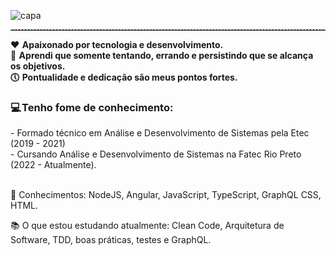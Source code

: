![capa](https://user-images.githubusercontent.com/65691094/212745264-e4775ce5-ac53-419a-a28f-e472d9dab092.png)

<hr style="border-top: 1px dashed #bbb;"></hr>

<b> ❤️  Apaixonado por tecnologia e desenvolvimento. </b> <br>
<b> 🚀  Aprendi que somente tentando, errando e persistindo que se alcança os objetivos. </b> <br>
<b> 🕔  Pontualidade e dedicação são meus pontos fortes. </b> <br>

<h3> 💻 Tenho fome de conhecimento:</h3> 
- Formado técnico em Análise e Desenvolvimento de Sistemas pela Etec (2019 - 2021) <br>
- Cursando Análise e Desenvolvimento de Sistemas na Fatec Rio Preto (2022 - Atualmente).

<br>🧠 Conhecimentos: NodeJS, Angular, JavaScript, TypeScript, GraphQL CSS, HTML.

📚 O que estou estudando atualmente: Clean Code, Arquitetura de Software, TDD, boas práticas, testes e GraphQL.
